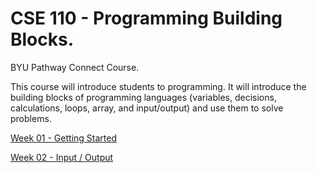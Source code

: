 # CSE 110 - Programming Building Blocks.
 BYU Pathway Connect Course.
 
 This course will introduce students to programming. It will introduce the building blocks of programming languages (variables, decisions, calculations, loops, array, and input/output) and use them to solve problems.

[Week 01 - Getting Started](https://github.com/felipesud/programming-building-blocks/tree/week01/week01-getting-started) 

[Week 02 - Input / Output](https://github.com/felipesud/programming-building-blocks/tree/week02/week02_input_output) 
